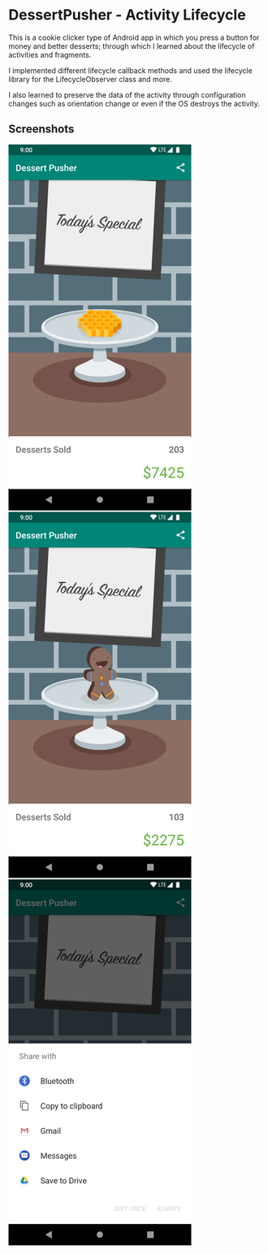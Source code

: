 # DessertPusher - Activity Lifecycle

This is a cookie clicker type of Android app in which you press a button for money and better desserts; through which I learned about the lifecycle of activities and fragments. 

I implemented different lifecycle callback methods and used the lifecycle library for the LifecycleObserver class and more. 

I also learned to preserve the data of the activity through configuration changes such as orientation change or even if the OS destroys the activity.

## Screenshots

![Screenshot1](screenshots/screen0.png) ![Screenshot2](screenshots/screen1.png) ![Screenshot3](screenshots/screen2.png)

